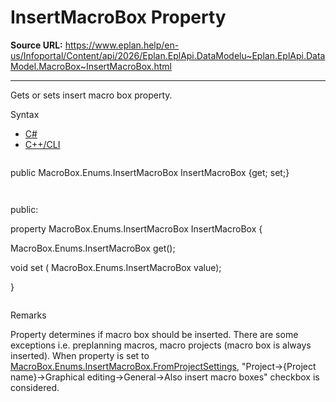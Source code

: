 # InsertMacroBox Property

**Source URL:** https://www.eplan.help/en-us/Infoportal/Content/api/2026/Eplan.EplApi.DataModelu~Eplan.EplApi.DataModel.MacroBox~InsertMacroBox.html

---

Gets or sets insert macro box property.

Syntax

- [C#](#i-syntax-CS)
- [C++/CLI](#i-syntax-CPP2005)

```
```
public MacroBox.Enums.InsertMacroBox InsertMacroBox {get; set;}
```
```

```
```
public:

property MacroBox.Enums.InsertMacroBox InsertMacroBox {

   MacroBox.Enums.InsertMacroBox get();

   void set (    MacroBox.Enums.InsertMacroBox value);

}
```
```

Remarks

Property determines if macro box should be inserted. There are some exceptions i.e. preplanning macros, macro projects (macro box is always inserted). When property is set to [MacroBox.Enums.InsertMacroBox.FromProjectSettings](Eplan.EplApi.DataModelu~Eplan.EplApi.DataModel.MacroBox+Enums+InsertMacroBox.html), "Project->{Project name}->Graphical editing->General->Also insert macro boxes" checkbox is considered.
